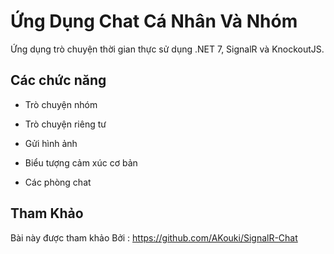 # Ứng Dụng Chat Cá Nhân Và Nhóm

Ứng dụng trò chuyện thời gian thực sử dụng .NET 7, SignalR và KnockoutJS.

## Các chức năng

- Trò chuyện nhóm

- Trò chuyện riêng tư 

- Gửi hình ảnh

- Biểu tượng cảm xúc cơ bản

- Các phòng chat




## Tham Khảo

Bài này được tham khảo Bởi : https://github.com/AKouki/SignalR-Chat
